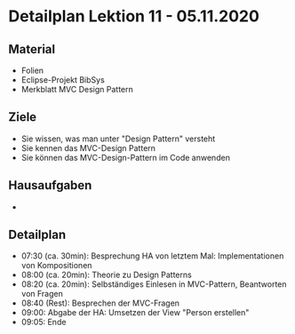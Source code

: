 Detailplan Lektion 11 - 05.11.2020
===========================================

Material
--------
* Folien
* Eclipse-Projekt BibSys
* Merkblatt MVC Design Pattern


Ziele
-----
* Sie wissen, was man unter "Design Pattern" versteht
* Sie kennen das MVC-Design Pattern
* Sie können das MVC-Design-Pattern im Code anwenden

Hausaufgaben
---------------

*


Detailplan
----------

* 07:30 (ca. 30min): Besprechung HA von letztem Mal: Implementationen von Kompositionen
* 08:00 (ca. 20min): Theorie zu Design Patterns
* 08:20 (ca. 20min): Selbständiges Einlesen in MVC-Pattern, Beantworten von Fragen
* 08:40 (Rest): Besprechen der MVC-Fragen
* 09:00: Abgabe der HA: Umsetzen der View "Person erstellen"
* 09:05: Ende

